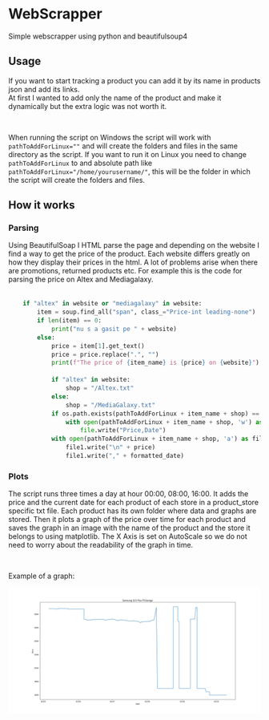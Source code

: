 # WebScrapper

Simple webscrapper using python and beautifulsoup4

## Usage

If you want to start tracking a product you can add it by its name in products json and add its links.
<br>
At first I wanted to add only the name of the product and make it dynamically but the extra logic was not worth it.

<br>

When running the script on Windows the script will work with `pathToAddForLinux=""` and will create the folders and files in the same directory as the script. If you want to run it on Linux you need to change `pathToAddForLinux` to and absolute path like `pathToAddForLinux="/home/yourusername/"`, this will be the folder in which the script will create the folders and files.

## How it works

### Parsing

Using BeautifulSoap I HTML parse the page and depending on the website I find a way to get the price of the product. Each website differs greatly on how they display their prices in the html. A lot of problems arise when there are promotions, returned products etc. For example this is the code for parsing the price on Altex and Mediagalaxy.

```python

    if "altex" in website or "mediagalaxy" in website:
        item = soup.find_all("span", class_="Price-int leading-none")
        if len(item) == 0:
            print("nu s a gasit pe " + website)
        else:
            price = item[1].get_text()
            price = price.replace(".", "")
            print(f"The price of {item_name} is {price} on {website}")

            if "altex" in website:
                shop = "/Altex.txt"
            else:
                shop = "/MediaGalaxy.txt"
            if os.path.exists(pathToAddForLinux + item_name + shop) == 0:
                with open(pathToAddForLinux + item_name + shop, 'w') as file:
                    file.write("Price,Date")
            with open(pathToAddForLinux + item_name + shop, 'a') as file1:
                file1.write("\n" + price)
                file1.write("," + formatted_date)

```

### Plots

The script runs three times a day at hour 00:00, 08:00, 16:00. It adds the price and the current date for each product of each store in a product_store specific txt file. Each product has its own folder where data and graphs are stored. Then it plots a graph of the price over time for each product and saves the graph in an image with the name of the product and the store it belongs to using matplotlib. The X Axis is set on AutoScale so we do not need to worry about the readability of the graph in time.

<br>

Example of a graph:

![Display Image](Samsung%20S23%20Plus/PCGarage_PriceGraph.png)
